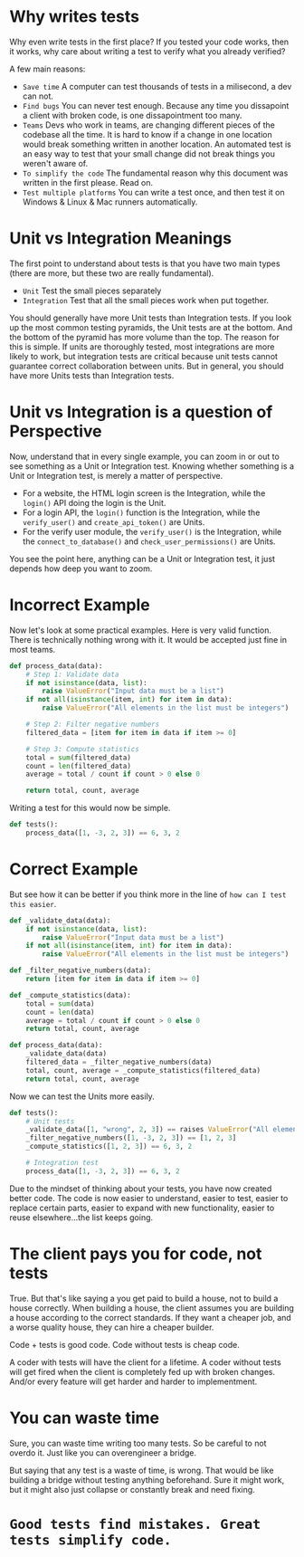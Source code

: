 # Why writes tests

Why even write tests in the first place? If you tested your code works, then it works, why care about writing a test to verify what you already verified?

A few main reasons:
- `Save time` A computer can test thousands of tests in a milisecond, a dev can not.
- `Find bugs` You can never test enough. Because any time you dissapoint a client with broken code, is one dissapointment too many.
- `Teams` Devs who work in teams, are changing different pieces of the codebase all the time. It is hard to know if a change in one location would break something written in another location. An automated test is an easy way to test that your small change did not break things you weren't aware of.
- `To simplify the code` The fundamental reason why this document was written in the first please. Read on. 
- `Test multiple platforms` You can write a test once, and then test it on Windows & Linux & Mac runners automatically.

# Unit vs Integration Meanings

The first point to understand about tests is that you have two main types (there are more, but these two are really fundamental).

- `Unit` Test the small pieces separately
- `Integration` Test that all the small pieces work when put together.

You should generally have more Unit tests than Integration tests. If you look up the most common testing pyramids, the Unit tests are at the bottom. And the bottom of the pyramid has more volume than the top. The reason for this is simple. If units are thoroughly tested, most integrations are more likely to work, but integration tests are critical because unit tests cannot guarantee correct collaboration between units. But in general, you should have more Units tests than Integration tests.

# Unit vs Integration is a question of Perspective

Now, understand that in every single example, you can zoom in or out to see something as a Unit or Integration test. Knowing whether something is a Unit or Integration test, is merely a matter of perspective.

- For a website, the HTML login screen is the Integration, while the `login()` API doing the login is the Unit.
- For a login API, the `login()` function is the Integration, while the `verify_user()` and `create_api_token()` are Units.
- For the verify user module, the `verify_user()` is the Integration, while the `connect_to_database()` and `check_user_permissions()` are Units.

You see the point here, anything can be a Unit or Integration test, it just depends how deep you want to zoom.

# Incorrect Example

Now let's look at some practical examples. Here is very valid function. There is technically nothing wrong with it. It would be accepted just fine in most teams.

```python
def process_data(data):
    # Step 1: Validate data
    if not isinstance(data, list):
        raise ValueError("Input data must be a list")
    if not all(isinstance(item, int) for item in data):
        raise ValueError("All elements in the list must be integers")

    # Step 2: Filter negative numbers
    filtered_data = [item for item in data if item >= 0]

    # Step 3: Compute statistics
    total = sum(filtered_data)
    count = len(filtered_data)
    average = total / count if count > 0 else 0

    return total, count, average
```

Writing a test for this would now be simple.

```python
def tests():
    process_data([1, -3, 2, 3]) == 6, 3, 2
```

# Correct Example

But see how it can be better if you think more in the line of `how can I test this easier`.

```python
def _validate_data(data):
    if not isinstance(data, list):
        raise ValueError("Input data must be a list")
    if not all(isinstance(item, int) for item in data):
        raise ValueError("All elements in the list must be integers")

def _filter_negative_numbers(data):
    return [item for item in data if item >= 0]

def _compute_statistics(data):
    total = sum(data)
    count = len(data)
    average = total / count if count > 0 else 0
    return total, count, average

def process_data(data):
    _validate_data(data)
    filtered_data = _filter_negative_numbers(data)
    total, count, average = _compute_statistics(filtered_data)
    return total, count, average
```

Now we can test the Units more easily.

```python
def tests():
    # Unit tests
    _validate_data([1, "wrong", 2, 3]) == raises ValueError("All elements in the list must be integers")
    _filter_negative_numbers([1, -3, 2, 3]) == [1, 2, 3]
    _compute_statistics([1, 2, 3]) == 6, 3, 2

    # Integration test
    process_data([1, -3, 2, 3]) == 6, 3, 2
```

Due to the mindset of thinking about your tests, you have now created better code. The code is now easier to understand, easier to test, easier to replace certain parts, easier to expand with new functionality, easier to reuse elsewhere...the list keeps going.

# The client pays you for code, not tests

True. But that's like saying a you get paid to build a house, not to build a house correctly. When building a house, the client assumes you are building a house according to the correct standards. If they want a cheaper job, and a worse quality house, they can hire a cheaper builder.

Code + tests is good code. Code without tests is cheap code.

A coder with tests will have the client for a lifetime. A coder without tests will get fired when the client is completely fed up with broken changes. And/or every feature will get harder and harder to implementment.

# You can waste time

Sure, you can waste time writing too many tests. So be careful to not overdo it. Just like you can overengineer a bridge.

But saying that any test is a waste of time, is wrong. That would be like building a bridge without testing anything beforehand. Sure it might work, but it might also just collapse or constantly break and need fixing.

# `Good tests find mistakes. Great tests simplify code.`